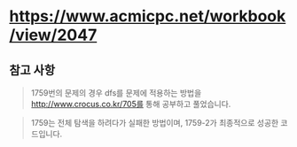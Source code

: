 # https://www.acmicpc.net/workbook/view/2047

## 참고 사항

> 1759번의 문제의 경우 dfs를 문제에 적용하는 방법을 http://www.crocus.co.kr/705를 통해 공부하고 풀었습니다.

> 1759는 전체 탐색을 하려다가 실패한 방법이며, 1759-2가 최종적으로 성공한 코드입니다.
